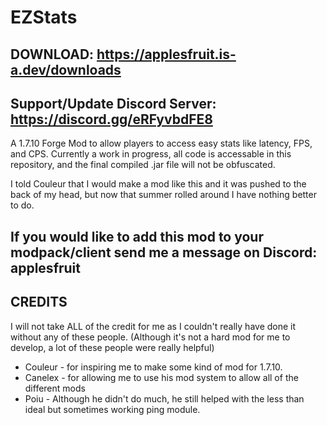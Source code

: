 # EZStats
## DOWNLOAD: https://applesfruit.is-a.dev/downloads
## Support/Update Discord Server: https://discord.gg/eRFyvbdFE8

A 1.7.10 Forge Mod to allow players to access easy stats like latency, FPS, and CPS.
Currently a work in progress, all code is accessable in this repository, and the final compiled .jar file will not be obfuscated.

I told Couleur that I would make a mod like this and it was pushed to the back of my head, but now that summer rolled around I have nothing better to do.

## If you would like to add this mod to your modpack/client send me a message on Discord: applesfruit

## CREDITS
I will not take ALL of the credit for me as I couldn't really have done it without any of these people. (Although it's not a hard mod for me to develop, a lot of these people were really helpful)
- Couleur - for inspiring me to make some kind of mod for 1.7.10.
- Canelex - for allowing me to use his mod system to allow all of the different mods
- Poiu - Although he didn't do much, he still helped with the less than ideal but sometimes working ping module.
